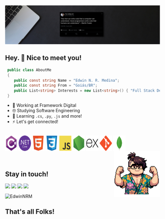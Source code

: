 ![](https://github.com/EdwinNRM/EdwinNRM/blob/main/Banner.png)
## Hey. 👋 Nice to meet you!

```csharp
 public class AboutMe
 {
 	public const string Name = "Edwin N. R. Medina";
	public const string From = "Goiás/BR";
	public List<string> Interests = new List<string>() { "Full Stack Development", "Pixel Art", "Gaming" };
 }
```

- 👷 Working at Framework Digital
- :nerd_face: Studying Software Engineering
- :genie: Learning `.cs`, `.py`, `.js` and more!
- ⚡ Let's get connected!


<div style="display: inline_block"><br>
  <img align="center" alt="Edwin-csharp" height="50" width="40" src="https://raw.githubusercontent.com/devicons/devicon/master/icons/csharp/csharp-original.svg">
  <img align="center" alt="Edwin-CSS" height="50" width="40" src="https://raw.githubusercontent.com/devicons/devicon/master/icons/dotnetcore/dotnetcore-original.svg">
  <img align="center" alt="Edwin-HTML" height="50" width="40" src="https://raw.githubusercontent.com/devicons/devicon/master/icons/html5/html5-original.svg">
  <img align="center" alt="Edwin-CSS" height="50" width="40" src="https://raw.githubusercontent.com/devicons/devicon/master/icons/css3/css3-original.svg">
  <img align="center" alt="Edwin-CSS" height="50" width="40" src="https://raw.githubusercontent.com/devicons/devicon/master/icons/javascript/javascript-original.svg">
  <img align="center" alt="Edwin-CSS" height="50" width="40" src="https://raw.githubusercontent.com/devicons/devicon/master/icons/nodejs/nodejs-original.svg">
  <img align="center" alt="Edwin-CSS" height="50" width="40" src="https://raw.githubusercontent.com/devicons/devicon/master/icons/express/express-original.svg">
  <img align="center" alt="Edwin-CSS" height="50" width="40" src="https://raw.githubusercontent.com/devicons/devicon/master/icons/git/git-original.svg">
  <img align="center" alt="Edwin-CSS" height="50" width="40" src="https://raw.githubusercontent.com/devicons/devicon/master/icons/mongodb/mongodb-original.svg">
  <img align="right" alt="Edwin-pic" height="150" src="pixel.svg">
  <br><br><br>
</div>

  ## Stay in touch!
 
<div> 
  <a href="https://instagram.com/edwinnichollas" target="_blank"><img src="https://img.shields.io/badge/-Instagram-%23E4405F?style=for-the-badge&logo=instagram&logoColor=white" target="_blank"></a>
  <a href="https://discord.com/users/Edwinnrm#8133" target="_blank"><img src="https://img.shields.io/badge/Discord-7289DA?style=for-the-badge&logo=discord&logoColor=white" target="_blank"></a> 
  <a href = "mailto:edwinmedina@gmail.com"><img src="https://img.shields.io/badge/-Gmail-%23333?style=for-the-badge&logo=gmail&logoColor=white" target="_blank"></a>
  <a href="https://br.linkedin.com/in/edwinnrmedina" target="_blank"><img src="https://img.shields.io/badge/-LinkedIn-%230077B5?style=for-the-badge&logo=linkedin&logoColor=white" target="_blank"></a> 
</div>

<div align="left"> 
  <p> <img src="https://komarev.com/ghpvc/?username=EdwinNRM&label=Profile%20views&color=0e75b6&style=flat" alt="EdwinNRM"/> </p>
</div>

  ## That's all Folks!
